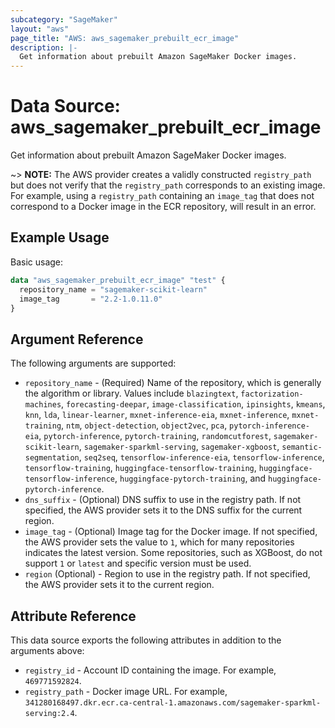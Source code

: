 ```yaml
---
subcategory: "SageMaker"
layout: "aws"
page_title: "AWS: aws_sagemaker_prebuilt_ecr_image"
description: |-
  Get information about prebuilt Amazon SageMaker Docker images.
---
```


# Data Source: aws_sagemaker_prebuilt_ecr_image

Get information about prebuilt Amazon SageMaker Docker images.

~> **NOTE:** The AWS provider creates a validly constructed `registry_path` but does not verify that the `registry_path` corresponds to an existing image. For example, using a `registry_path` containing an `image_tag` that does not correspond to a Docker image in the ECR repository, will result in an error.

## Example Usage

Basic usage:

```terraform
data "aws_sagemaker_prebuilt_ecr_image" "test" {
  repository_name = "sagemaker-scikit-learn"
  image_tag       = "2.2-1.0.11.0"
}
```

## Argument Reference

The following arguments are supported:

* `repository_name` - (Required) Name of the repository, which is generally the algorithm or library. Values include `blazingtext`, `factorization-machines`, `forecasting-deepar`, `image-classification`, `ipinsights`, `kmeans`, `knn`, `lda`, `linear-learner`, `mxnet-inference-eia`, `mxnet-inference`, `mxnet-training`, `ntm`, `object-detection`, `object2vec`, `pca`, `pytorch-inference-eia`, `pytorch-inference`, `pytorch-training`, `randomcutforest`, `sagemaker-scikit-learn`, `sagemaker-sparkml-serving`, `sagemaker-xgboost`, `semantic-segmentation`, `seq2seq`, `tensorflow-inference-eia`, `tensorflow-inference`, `tensorflow-training`, `huggingface-tensorflow-training`, `huggingface-tensorflow-inference`, `huggingface-pytorch-training`, and `huggingface-pytorch-inference`.
* `dns_suffix` - (Optional) DNS suffix to use in the registry path. If not specified, the AWS provider sets it to the DNS suffix for the current region.
* `image_tag` - (Optional) Image tag for the Docker image. If not specified, the AWS provider sets the value to `1`, which for many repositories indicates the latest version. Some repositories, such as XGBoost, do not support `1` or `latest` and specific version must be used.
* `region` (Optional) - Region to use in the registry path. If not specified, the AWS provider sets it to the current region.

## Attribute Reference

This data source exports the following attributes in addition to the arguments above:

* `registry_id` - Account ID containing the image. For example, `469771592824`.
* `registry_path` - Docker image URL. For example, `341280168497.dkr.ecr.ca-central-1.amazonaws.com/sagemaker-sparkml-serving:2.4`.
